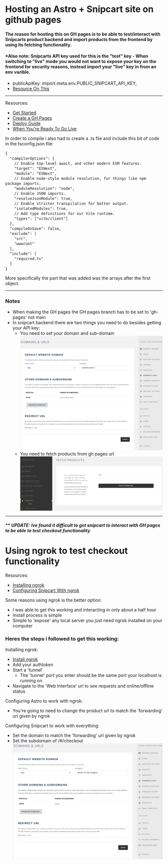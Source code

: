 # Hosting an Astro + Snipcart site on github pages

#### The reason for hosting this on GH pages is to be able to test/interact with Snipcarts product backend and import products from the frontend by using its fetching functionality.

#### *Also note: Snipcarts API key used for this is the "test" key - When switching to "live" mode you would not want to expose your key on the frontend for security reasons, instead import your "live" key in from an env varible.
-  publicApiKey: import.meta.env.PUBLIC_SNIPCART_API_KEY,
-  [Resource On This](https://docs.snipcart.com/v3/testing/environment)

<hr>

Resources:
- [Get Started](https://app.snipcart.com/dashboard)
- [Create a GH Pages](https://docs.github.com/en/pages/getting-started-with-github-pages/creating-a-github-pages-site)
- [Deploy Guide](https://docs.astro.build/en/guides/deploy/)
- [When You're Ready To Go Live](https://docs.snipcart.com/v3/testing/going-live)



In order to compile i also had to create a .ts file and include this bit of code in the tsconfig.json file:

    {
      "compilerOptions": {
        // Enable top-level await, and other modern ESM features.
        "target": "ESNext",
        "module": "ESNext",
        // Enable node-style module resolution, for things like npm package imports.
        "moduleResolution": "node",
        // Enable JSON imports.
        "resolveJsonModule": true,
        // Enable stricter transpilation for better output.
        "isolatedModules": true,
        // Add type definitions for our Vite runtime.
        "types": ["vite/client"]
      },
      "compileOnSave": false,
      "exclude": [
        "src",
        "wwwroot"
      ],
      "include": [
        "required.ts"
      ]
    }

More specifically the part that was added was the arrays after the first object.

<hr>

### Notes
- When making the GH pages the GH pages branch has to be set to 'gh-pages' not main
- In snipcart backend there are two things you need to do besides getting your API key:
  - You need to set your domain and sub-domain
  ![This is an image](assets/readme/snipcart-domain.png)
  - You need to fetch products from gh pages url
  ![This is an image](assets/readme/snipcart-fetch.png)

<hr>

##### ** UPDATE: Ive found it difficult to get snipcart to interact with GH pages to be able to test checkout functionality 

# Using ngrok to test checkout functionality

Resources:
-  [Installing ngrok](https://ngrok.com/download)
-  [Configuring Snipcart With ngrok](https://snipcart.com/blog/develop-a-snipcart-powered-website-locally-using-ngrok)

Some reasons using ngrok is the better option:
-  I was able to get this working and interacting in only about a half hour
-  Install process is simple
-  Simple to 'expose' any local server you just need ngrok installed on your computer

### Heres the steps i followed to get this working:

Installing ngrok:
-  [Install ngrok](https://ngrok.com/download)
-  Add your authtoken
-  Start a 'tunnel'
     -  The 'tunnel' port you enter should be the same port your localhost is running on
-  Navigate to the 'Web Interface' url to see requests and online/offline status

Configuring Astro to work with ngrok:
-  You're going to need to change the product url to match the 'forwarding' url given by ngrok 

Configuring Snipcart to work with everything:
-  Set the domain to match the 'forwarding' url given by ngrok
-  Set the subdomain of /#/checkout
![This is an image](assets/readme/snipcart-ngrok-domain.png)






